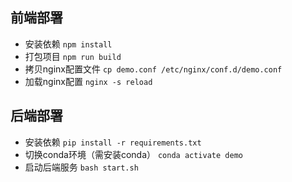 ## 前端部署

- 安装依赖
``` npm install ```
- 打包项目
``` npm run build ```
- 拷贝nginx配置文件
``` cp demo.conf /etc/nginx/conf.d/demo.conf ```
- 加载nginx配置
``` nginx -s reload ```

## 后端部署
- 安装依赖
``` pip install -r requirements.txt ```
- 切换conda环境（需安装conda）
``` conda activate demo ```
- 启动后端服务
```bash start.sh```